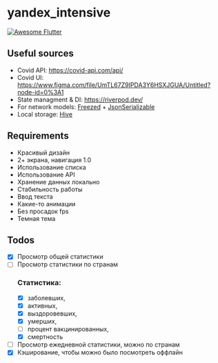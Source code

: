 # yandex_intensive
[![Awesome Flutter](https://img.shields.io/badge/Awesome-Flutter-blue.svg)](https://github.com/Solido/awesome-flutter)

## Useful sources
- Covid API: https://covid-api.com/api/<br>
- Covid UI: https://www.figma.com/file/UmTL67Z9IPDA3Y6HSXJGUA/Untitled?node-id=0%3A1<br>
- State managment & DI: https://riverpod.dev/<br>
- For network models: <a href="https://pub.dev/packages/freezed">Freezed</a> + <a href="https://pub.dev/packages/json_serializable">JsonSerializable</a>
- Local storage: <a href="https://pub.dev/packages/hive">Hive</a>

## Requirements
<ul>
  <li>Красивый дизайн</li>
  <li>2+ экрана, навигация 1.0</li>
  <li>Использование списка</li>
  <li>Использование API</li>
  <li>Хранение данных локально</li>
  <li>Стабильность работы</li>
  <li>Ввод текста</li>
  <li>Какие-то анимации</li>
  <li>Без просадок fps</li>
  <li>Темная тема</li>
</ul>

## Todos
- [x] Просмотр общей статистики
- [ ] Просмотр статистики по странам
  ### Статистика:
    - [x] заболевших,
    - [x] активных,
    - [x] выздоровевших,
    - [x] умерших,
    - [ ] процент вакцинированных,
    - [x] смертность
- [ ] Просмотр ежедневной статистики, можно по странам
- [x] Кэширование, чтобы можно было посмотреть оффлайн
